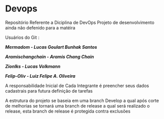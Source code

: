 # Devops
Repositório Referente a Diciplina de DevOps
Projeto de desenvolvimento ainda não defenido para a matéira

Usuários do Git :

***Mermadom - Lucas Goulart Bunhak Santos***

***Aramischangchain - Aramis Chang Chain***

***Zionlks - Lucas Volkmann***

***Felip-Oliv - Luiz Felipe A. Oliveira***

A responsabilidade Inicial de Cada Integrante é preencher seus dados cadastrais para futura definição de tarefas

A estrutura do projeto se baseia em uma branch Develop a qual após corte de melhorias se tornará
uma branch de release a qual será realizado o release, esta branch de release é protegida contra exclusões